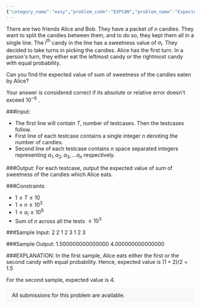 ```yaml
---
{"category_name":"easy","problem_code":"EXPCAN","problem_name":"Expected Candies","problemComponents":{"constraints":"","constraintsState":false,"subtasks":"","subtasksState":false,"inputFormat":"","inputFormatState":false,"outputFormat":"","outputFormatState":false,"sampleTestCases":{}},"video_editorial_url":"","languages_supported":{"0":"CPP14","1":"C","2":"JAVA","3":"PYTH 3.6","4":"PYTH","5":"PYP3","6":"CS2","7":"ADA","8":"PYPY","9":"TEXT","10":"PAS fpc","11":"NODEJS","12":"RUBY","13":"PHP","14":"GO","15":"HASK","16":"TCL","17":"PERL","18":"SCALA","19":"LUA","20":"kotlin","21":"BASH","22":"JS","23":"LISP sbcl","24":"rust","25":"PAS gpc","26":"BF","27":"CLOJ","28":"R","29":"D","30":"CAML","31":"FORT","32":"ASM","33":"swift","34":"FS","35":"WSPC","36":"LISP clisp","37":"SQL","38":"SCM guile","39":"PERL6","40":"ERL","41":"CLPS","42":"ICK","43":"NICE","44":"PRLG","45":"ICON","46":"COB","47":"SCM chicken","48":"PIKE","49":"SCM qobi","50":"ST","51":"NEM"},"max_timelimit":1,"source_sizelimit":50000,"problem_author":"teja349","problem_tester":null,"date_added":"26-12-2019","tags":{"0":"teja349"},"problem_difficulty_level":"Easy","best_tag":"","editorial_url":"","time":{"view_start_date":1577730600,"submit_start_date":1577730600,"visible_start_date":1577730600,"end_date":1735669800},"is_direct_submittable":false,"problemDiscussURL":"https://discuss.codechef.com/search?q=EXPCAN","is_proctored":false,"visitedContests":{},"layout":"problem"}
---
```

There are two friends Alice and Bob. They have a packet of $n$ candies. They want to split the candies between them, and to do so, they kept them all in a single line. The $i^{\text{th}}$ candy in the line has a sweetness value of $a_i$. They decided to take turns in picking the candies. Alice has the first turn. In a person's turn, they either eat the leftmost candy or the rightmost candy with equal probability.

Can you find the expected value of sum of sweetness of the candies eaten by Alice?

Your answer is considered correct if its absolute or relative error doesn't exceed $10^{-6}$ .

###Input:

- The first line will contain $T$, number of testcases. Then the testcases follow. 
- First line of each testcase contains a single integer $n$ denoting the number of candies.
- Second line of each testcase contains  $n$ space separated integers representing $a_1,a_2,a_3,...a_n$ respectively.

###Output:
For each testcase, output the expected value of sum of sweetness of the candies which Alice eats.

###Constraints 
- $1 \leq T \leq 10$
- $1 \leq n \leq 10^3$
- $1 \leq a_i \leq 10^6$
- Sum of $n$ across all the tests $\leq 10^3$

###Sample Input:
	2
	2
	1 2
	3
	1 2 3

###Sample Output:
	1.500000000000000
	4.000000000000000
	
###EXPLANATION:
In the first sample, Alice eats either the first or the second candy with equal probability. Hence, expected value is $(1+2)/2 = 1.5$

For the second sample, expected value is $4$. 
<aside style='background: #f8f8f8;padding: 10px 15px;'><div>All submissions for this problem are available.</div></aside>